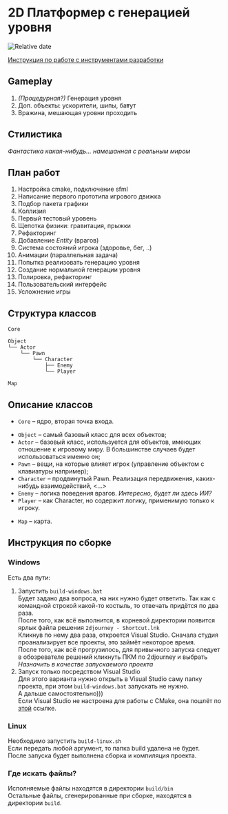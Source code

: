 # 2D Платформер с генерацией уровня
![Relative date](https://img.shields.io/date/1683601200?style=plastic&logo=aseprite&logoColor=f09d13)

[Инструкция по работе с инструментами разработки](manual.md)

## Gameplay
1. *(Процедурная?)* Генерация уровня
2. Доп. объекты: ускорители, шипы, ба**т**ут
3. Вражина, мешающая уровни проходить

## Стилистика
*Фантастика какая-нибудь... намешанная с реальным миром*

## План работ
1. Настройка cmake, подключение sfml
2. Написание первого прототипа игрового движка
3. Подбор пакета графики
4. Коллизия
5. Первый тестовый уровень
6. Щепотка физики: гравитация, прыжки
7. Рефакторинг
8. Добавление *Entity* (врагов)
9. Система состояний игрока (здоровье, бег, ..)
10. Анимации (параллельная задача)
11. Попытка реализовать генерацию уровня
12. Создание нормальной генерации уровня
13. Полировка, рефакторинг
14. Пользовательский интерфейс
15. Усложнение игры

## Структура классов
```
Core

Object
└── Actor
    └── Pawn
        └── Character
            ├── Enemy
            └── Player
 
Map
```

## Описание классов
- `Core` – ядро, вторая точка входа.
 <div>
 
- `Object` – самый базовый класс для всех объектов;
- `Actor` – базовый класс, используется для объектов, имеющих отношение к игровому миру. В большинстве случаев будет использоваться именно он;
- `Pawn` – вещи, на которые влияет игрок (управление объектом с клавиатуры например);
- `Character` – продвинутый Pawn. Реализация передвижения, каких-нибудь взаимодействий, <...>
- `Enemy` – логика поведения врагов. *Интересно, будет ли здесь ИИ?*
- `Player` – как Character, но содержит логику, применимую только к игроку.
</div>
 
- `Map` – карта.

## Инструкция по сборке
### Windows
Есть два пути:
1. Запустить `build-windows.bat`\
Будет задано два вопроса, на них нужно будет ответить. Так как с командной строкой какой-то костыль, то отвечать придётся по два раза.\
После того, как всё выполнится, в корневой директории появится ярлык файла решения `2djourney - Shortcut.lnk`\
Кликнув по нему два раза, откроется Visual Studio. Сначала студия проанализирует все проекты, это займёт некоторое время.\
После того, как всё прогрузилось, для привычного запуска следует в обозревателе решений кликнуть ПКМ по 2djourney и выбрать *Назначить в качестве запускаемого проекта*
2. Запуск только посредством Visual Studio\
Для этого варианта нужно открыть в Visual Studio саму папку проекта, при этом `build-windows.bat` запускать не нужно.\
А дальше самостоятельно)))\
Если Visual Studio не настроена для работы с CMake, она пошлёт по [этой](https://learn.microsoft.com/ru-ru/cpp/build/cmake-projects-in-visual-studio?view=msvc-170) ссылке.

### Linux
Необходимо запустить `build-linux.sh`\
Если передать любой аргумент, то папка build удалена не будет.\
После запуска будет выполнена сборка и компиляция проекта.

### Где искать файлы?
Исполняемые файлы находятся в директории `build/bin`\
Остальные файлы, сгенерированные при сборке, находятся в директории `build`.